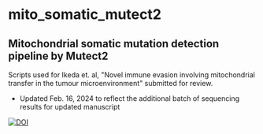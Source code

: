 # mito_somatic_mutect2
## Mitochondrial somatic mutation detection pipeline by Mutect2 

Scripts used for Ikeda et. al, "Novel immune evasion involving mitochondrial transfer in the tumour microenvironment" submitted for review.

* Updated Feb. 16, 2024 to reflect the additional batch of sequencing results for updated manuscript

  
[![DOI](https://zenodo.org/badge/590244285.svg)](https://zenodo.org/doi/10.5281/zenodo.10685680)

